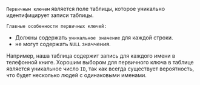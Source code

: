 `Первичным ключем` является поле таблицы, которое уникально идентифицирует записи таблицы.

`Главные особенности первичных ключей:`
- Должны содержать `уникальное значение` для каждой строки.
- не могут содержать `NULL` значчения.

Например, наша таблица содержит запись для каждого имени в телефонной книге. Хорошим выбором для первичного ключа в таблице является уникальное число `ID`,
так как всегда существует вероятность, что будет несколько людей с одинаковыми именами.
